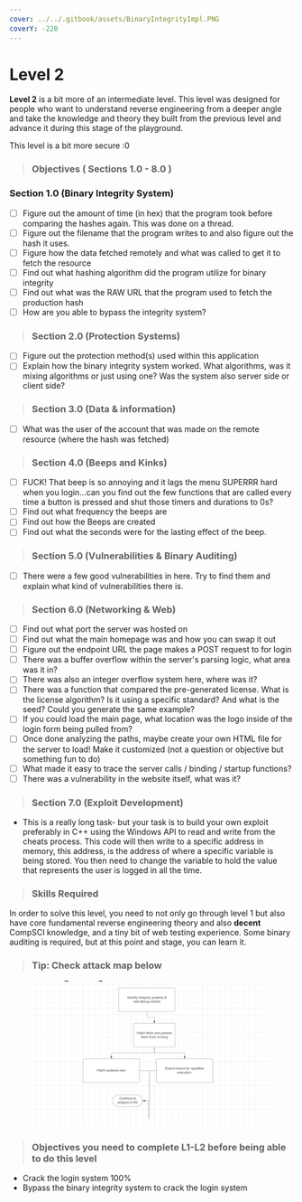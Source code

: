 ```yaml
---
cover: ../../.gitbook/assets/BinaryIntegrityImpl.PNG
coverY: -220
---
```


# Level 2

**Level 2** is a bit more of an intermediate level. This level was designed for people who want to understand reverse engineering from a deeper angle and take the knowledge and theory they built from the previous level and advance it during this stage of the playground.

This level is a bit more secure :0 &#x20;

> ### Objectives ( Sections 1.0 - 8.0 )

### Section 1.0 (Binary Integrity System)

* [ ] Figure out the amount of time (in hex) that the program took before comparing the hashes again. This was done on a thread.
* [ ] Figure out the filename that the program writes to and also figure out the hash it uses.
* [ ] Figure how the data fetched remotely and what was called to get it to fetch the resource
* [ ] Find out what hashing algorithm did the program utilize for binary integrity&#x20;
* [ ] Find out what was the RAW URL that the program used to fetch the production hash&#x20;
* [ ] How are you able to bypass the integrity system?&#x20;

> ### Section 2.0 (Protection Systems)

* [ ] Figure out the protection method(s) used within this application
* [ ] Explain how the binary integrity system worked. What algorithms, was it mixing algorithms or just using one? Was the system also server side or client side?

> ### Section 3.0 (Data & information)

* [ ] What was the user of the account that was made on the remote resource (where the hash was fetched)

> ### Section 4.0 (Beeps and Kinks)

* [ ] FUCK! That beep is so annoying and it lags the menu SUPERRR hard when you login...can you find out the few functions that are called every time a button is pressed and shut those timers and durations to 0s?
* [ ] Find out what frequency the beeps are
* [ ] Find out how the Beeps are created
* [ ] Find out what the seconds were for the lasting effect of the beep.

> ### Section 5.0 (Vulnerabilities & Binary Auditing)

* [ ] There were a few good vulnerabilities in here. Try to find them and explain what kind of vulnerabilities there is.&#x20;

> ### Section 6.0 (Networking & Web)

* [ ] Find out what port the server was hosted on
* [ ] Find out what the main homepage was and how you can swap it out
* [ ] Figure out the endpoint URL the page makes a POST request to for login
* [ ] There was a buffer overflow within the server's parsing logic, what area was it in?
* [ ] There was also an integer overflow system here,  where was it?
* [ ] There was a function that compared the pre-generated license. What is the license algorithm? Is it using a specific standard? And what is the seed? Could you generate the same example?&#x20;
* [ ] If you could load the main page, what location was the logo inside of the login form being pulled from?
* [ ] Once done analyzing the paths, maybe create your own HTML file for the server to load! Make it customized (not a question or objective but something fun to do)
* [ ] What made it easy to trace the server calls / binding / startup functions?
* [ ] There was a vulnerability in the website itself, what was it?

> ### Section 7.0 (Exploit Development)

* This is a really long task- but your task is to build your own exploit preferably in C++ using the Windows API to read and write from the cheats process. This code will then write to a specific address in memory, this address, is the address of where a specific variable is being stored. You then need to change the variable to hold the value that represents the user is logged in all the time.

> ### Skills Required

In order to solve this level, you need to not only go through level 1 but also have core fundamental reverse engineering theory and also **decent** CompSCI knowledge, and a tiny bit of web testing experience. Some binary auditing is required, but at this point and stage, you can learn it.

> ### Tip: Check attack map below

<figure><img src="../../.gitbook/assets/AttackMapIdea.png" alt=""><figcaption></figcaption></figure>

> ### Objectives you need to complete L1-L2 before being able to do this level

* Crack the login system 100%
* Bypass the binary integrity system to crack the login system
